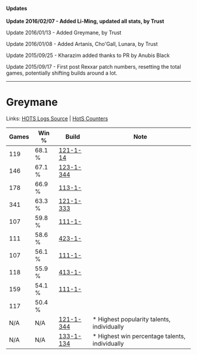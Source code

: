 #### Updates
**Update 2016/02/07 - Added Li-Ming, updated all stats, by Trust**

Update 2016/01/13 - Added Greymane, by Trust

Update 2016/01/08 - Added Artanis, Cho'Gall, Lunara, by Trust

Update 2015/09/25 - Kharazim added thanks to PR by Anubis Black

Update 2015/09/17 - First post Rexxar patch numbers, resetting the total games, potentially shifting builds around a lot.

***

# Greymane

Links: [HOTS Logs Source](https://www.hotslogs.com/Sitewide/HeroDetails?Hero=Greymane) | [HotS Counters](http://hotscounters.com/#/hero/Greymane)

Games  | Win %  | Build     | Note
-----  | -----  | -----     | ----
119    | 68.1 % | [121-1-14](http://www.heroesfire.com/hots/talent-calculator/greymane#4HjQ) | 
146    | 67.1 % | [123-1-344](http://www.heroesfire.com/hots/talent-calculator/greymane#gs1m) | 
178    | 66.9 % | [113-1-](http://www.heroesfire.com/hots/talent-calculator/greymane#2jx) | 
341    | 63.3 % | [121-1-333](http://www.heroesfire.com/hots/talent-calculator/greymane#gn95) | 
107    | 59.8 % | [111-1-](http://www.heroesfire.com/hots/talent-calculator/greymane#2jd) | 
111    | 58.6 % | [423-1-](http://www.heroesfire.com/hots/talent-calculator/greymane#3UN) | 
107    | 56.1 % | [111-1-](http://www.heroesfire.com/hots/talent-calculator/greymane#2jd) | 
118    | 55.9 % | [413-1-](http://www.heroesfire.com/hots/talent-calculator/greymane#3Sp) | 
159    | 54.1 % | [111-1-](http://www.heroesfire.com/hots/talent-calculator/greymane#2jd) | 
117    | 50.4 % | [](http://www.heroesfire.com/hots/talent-calculator/greymane#1) | 
N/A    | N/A    | [121-1-344](http://www.heroesfire.com/hots/talent-calculator/greymane#gn9G) | * Highest popularity talents, individually
N/A    | N/A    | [133-1-134](http://www.heroesfire.com/hots/talent-calculator/greymane#hEO-) | * Highest win percentage talents, individually
